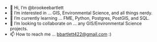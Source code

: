 - 👋 Hi, I’m @brookeebartlett
- 👀 I’m interested in ... GIS, Environmental Science, and all things nerdy.
- 🌱 I’m currently learning ... FME, Python, Postgres, PostGIS, and SQL.
- 💞️ I’m looking to collaborate on ... any GIS/Environmental Science projects.
- 📫 How to reach me ... bbartlett422@gmail.com :)
<!---
brookeebartlett/brookeebartlett is a ✨ special ✨ repository because its `README.md` (this file) appears on your GitHub profile.
You can click the Preview link to take a look at your changes.
--->
